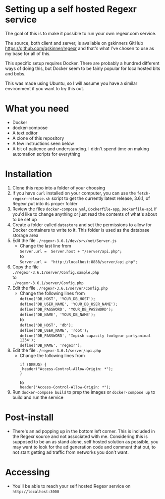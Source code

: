 # Setting up a self hosted Regexr service

The goal of this is to make it possible to run your own regexr.com service.

The source, both client and server, is available on gskinners GitHub https://github.com/gskinner/regexr and that's what I've chosen to use as my base for all of this.

This specific setup requires Docker. There are probably a hundred different ways of doing this, but Docker seem to be fairly popular for localhosted bits and bobs.

This was made using Ubuntu, so I will assume you have a similar environment if you want to try this out.

# What you need

* Docker
* docker-compose
* A text editor
* A clone of this repository
* A few instructions seen below
* A bit of patience and understanding. I didn't spend time on making automation scripts for everything

# Installation

1. Clone this repo into a folder of your choosing
1. If you have `curl` installed on your computer, you can use the `fetch-regexr-release.sh` script to get the currently latest release, 3.6.1, of Regexr put into its proper folder
1. Review the files `docker-compose.yml`, `Dockerfile-app`, `Dockerfile-api` if you'd like to change anything or just read the contents of what's about to be set up
1. Create a folder called `datastore` and set the permissions to allow for Docker containers to write to it. This folder is used as the database storage area
1. Edit the file `./regexr-3.6.1/dev/srv/net/Server.js`
   * Change the last line from  
     `Server.url =  Server.host + "/server/api.php";`  
     to  
     `Server.url =  "http://localhost:8888/server/api.php";`
1. Copy the file  
   `./regexr-3.6.1/server/Config.sample.php`  
   to  
   `./regexr-3.6.1/server/Config.php`
1. Edit the file `./regexr-3.6.1/server/Config.php`
   * Change the following lines from  
     `define('DB_HOST', 'YOUR_DB_HOST');`  
     `define('DB_USER_NAME', 'YOUR_DB_USER_NAME');`  
     `define('DB_PASSWORD', 'YOUR_DB_PASSWORD');`  
     `define('DB_NAME', 'YOUR_DB_NAME');`  
     to  
     `define('DB_HOST', 'db');`  
     `define('DB_USER_NAME', 'root');`  
     `define('DB_PASSWORD', 'Impish capacity footgear partyanimal 1234');`  
     `define('DB_NAME', 'regexr');`  
1. Edit the file `./regexr-3.6.1/server/api.php`
   * Change the following lines from  
     ```
     if (DEBUG) {
      header("Access-Control-Allow-Origin: *");
     }
     ```
     to  
     `header("Access-Control-Allow-Origin: *");`
1. Run `docker-compose build` to prep the images or `docker-compose up` to build and run the service

# Post-install

* There's an ad popping up in the bottom left corner. This is included in the Regexr source and not associated with me. Considering this is supposed to be an as stand alone, self hosted solution as possible, you may want to look for the ad generation code and comment that out, to not start getting ad traffic from networks you don't want.

# Accessing

* You'll be able to reach your self hosted Regexr service on `http://localhost:3000`
